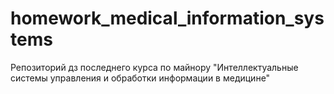 # homework_medical_information_systems
Репозиторий дз последнего курса по майнору "Интеллектуальные системы управления и обработки информации в медицине"
